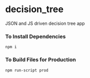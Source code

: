 # decision_tree
JSON and JS driven decision tree app

### To Install Dependencies

````
npm i
````

### To Build Files for Production

````
npm run-script prod
````
